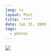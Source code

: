 ```yaml
---
lang: ru
layout: Post
title: '***'
date: Jan 15, 2009
tags:
  - photos
---
```


![](/images/blog/2009-01-04-5D-0337-Artem-Sapegin.jpg)
